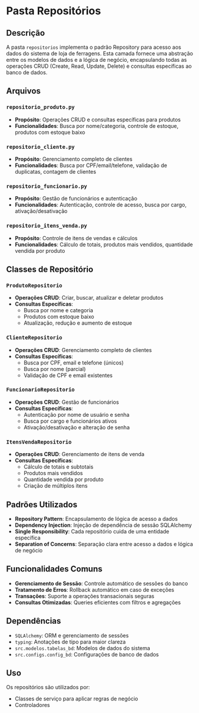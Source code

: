 # Pasta Repositórios

## Descrição

A pasta `repositorios` implementa o padrão Repository para acesso aos dados do sistema de loja de ferragens. Esta camada fornece uma abstração entre os modelos de dados e a lógica de negócio, encapsulando todas as operações CRUD (Create, Read, Update, Delete) e consultas específicas ao banco de dados.

## Arquivos

### `repositorio_produto.py`
- **Propósito**: Operações CRUD e consultas específicas para produtos
- **Funcionalidades**: Busca por nome/categoria, controle de estoque, produtos com estoque baixo

### `repositorio_cliente.py`
- **Propósito**: Gerenciamento completo de clientes
- **Funcionalidades**: Busca por CPF/email/telefone, validação de duplicatas, contagem de clientes

### `repositorio_funcionario.py`
- **Propósito**: Gestão de funcionários e autenticação
- **Funcionalidades**: Autenticação, controle de acesso, busca por cargo, ativação/desativação

### `repositorio_itens_venda.py`
- **Propósito**: Controle de itens de vendas e cálculos
- **Funcionalidades**: Cálculo de totais, produtos mais vendidos, quantidade vendida por produto

## Classes de Repositório

### `ProdutoRepositorio`
- **Operações CRUD**: Criar, buscar, atualizar e deletar produtos
- **Consultas Específicas**:
  - Busca por nome e categoria
  - Produtos com estoque baixo
  - Atualização, redução e aumento de estoque

### `ClienteRepositorio`
- **Operações CRUD**: Gerenciamento completo de clientes
- **Consultas Específicas**:
  - Busca por CPF, email e telefone (únicos)
  - Busca por nome (parcial)
  - Validação de CPF e email existentes

### `FuncionarioRepositorio`
- **Operações CRUD**: Gestão de funcionários
- **Consultas Específicas**:
  - Autenticação por nome de usuário e senha
  - Busca por cargo e funcionários ativos
  - Ativação/desativação e alteração de senha

### `ItensVendaRepositorio`
- **Operações CRUD**: Gerenciamento de itens de venda
- **Consultas Específicas**:
  - Cálculo de totais e subtotais
  - Produtos mais vendidos
  - Quantidade vendida por produto
  - Criação de múltiplos itens

## Padrões Utilizados

- **Repository Pattern**: Encapsulamento de lógica de acesso a dados
- **Dependency Injection**: Injeção de dependência de sessão SQLAlchemy
- **Single Responsibility**: Cada repositório cuida de uma entidade específica
- **Separation of Concerns**: Separação clara entre acesso a dados e lógica de negócio

## Funcionalidades Comuns

- **Gerenciamento de Sessão**: Controle automático de sessões do banco
- **Tratamento de Erros**: Rollback automático em caso de exceções
- **Transações**: Suporte a operações transacionais seguras
- **Consultas Otimizadas**: Queries eficientes com filtros e agregações

## Dependências

- `SQLAlchemy`: ORM e gerenciamento de sessões
- `typing`: Anotações de tipo para maior clareza
- `src.modelos.tabelas_bd`: Modelos de dados do sistema
- `src.configs.config_bd`: Configurações de banco de dados

## Uso

Os repositórios são utilizados por:

- Classes de serviço para aplicar regras de negócio
- Controladores